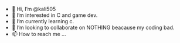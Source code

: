 - 👋 Hi, I’m @kali505
- 👀 I’m interested in C and game dev.
- 🌱 I’m currently learning c.
- 💞️ I’m looking to collaborate on NOTHING beacause my coding bad.
- 📫 How to reach me ...

<!---
kali505/kali505 is a ✨ special ✨ repository because its `README.md` (this file) appears on your GitHub profile.
You can click the Preview link to take a look at your changes.
--->

